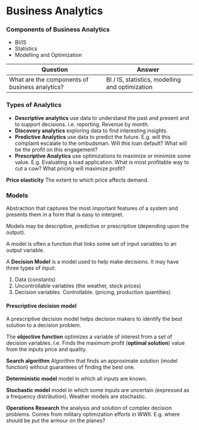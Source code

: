 Business Analytics
==================

### Components of Business Analytics

* BI/IS
* Statistics
* Modelling and Optimization 

<!---
  <question>What are the components of business analytics?</question>
  <answer>BI / IS, statistics, modelling and optimization</answer>
--->

| Question | Answer |
| ----------- | --------- |
| What are the components of business analytics? | BI / IS, statistics, modelling and optimization |

### Types of Analytics

* **Descriptive analytics** use data to understand the past and present and to support decisions. i.e. reporting. Revenue by month. 
* **Discovery analytics** exploring data to find interesting insights.
* **Predictive Analytics** use data to predict the future. E.g. will this complaint escalate to the ombudsman. Will this loan default? What will be the profit on this engagement?
* **Prescriptive Analytics** use optimizations to maximize or minimize some value. E.g. Evaluating a load application. What is most profitable way to cut a cow? What pricing will maximize profit?

<!---
  <question>What is descriptive analytics?</question>
  <answer>formatting data for understanding. Creating information from historical data.</answer>
  <question>What is predictive analytics?</question>
  <answer>using data to predict the future</answer>
  <question>What is discovery analytics?</question>
  <answer>exploring data to find interesting insights</answer>
  <question>What is prescriptive analytics?</question>
  <answer>Using data to maximize or minimize some value. Using data to facilitate decision making.</answer>
<question>What is experimental analytics?</question>
<answer>Where prescriptive analytics uses models and simulations, experimental analytics uses hypotheses and live experiments in the field. Experiments are conducted on a subset of targets and may test multiple alternatives.</answer>
--->

**Price elasticity** The extent to which price affects demand. 

<!---
  <question>What is price elasticity?</question>
  <answer>The extent to which price affects demand.</answer>
--->

### Models

<!---
  <question>What is a model?</question>
  <answer>Abstraction that captures the most important features of a system and presents them in a form that is easy to interpret. </answer>
--->

Abstraction that captures the most important features of a system and presents them in a form that is easy to interpret. 

Models may be descriptive, predictive or prescriptive (depending upon the output). 

A model is often a function that links some set of input variables to an output variable. 

A **Decision Model** is a model used to help make decisions. It may have three types of input:

1. Data (constants)
1. Uncontrollable variables (the weather, stock prices)
1. Decision variables. Controllable. (pricing, production quantities)

<!---
  <question>What is a decision model?</question>
  <answer>A model used to help make decisions</answer>
  <question>In a decision model, what is an uncontrollable variable?</question>
  <answer>An input that we do not control. E.g. stock price</answer>
  <question>In a decision model, what is an decision variable?</question>
  <answer>An input that we do control and are trying to determine. E.g. production quantity, pricing</answer>
--->

#### Prescriptive decision model

A prescriptive decision model helps decision makers to identify the best solution to a decision problem.

The **objective function** optimizes a variable of interest from a set of decision variables. I.e. Finds the maximum profit (**optimal solution**) value from the inputs price and quality. 

**Search algorithm** Algorithm that finds an approximate solution (model function) without guarantees of finding the best one. 

**Deterministic model** model in which all inputs are known.

**Stochastic model** model in which some inputs are uncertain (expressed as a frequency distribution). Weather models are stochastic.

**Operations Research** the analysis and solution of complex decision problems. Comes from military optimization efforts in WWII. E.g. where should be put the armour on the planes? 

<!---
  <question>What is an objective function?</question>
  <answer>The function (of data and decision variables) that it is desired to maximize or minimize. E.g. $$profit = quantity * 14.55$$</answer>
  <question>What is a search algorithm?</question>
  <answer>Algorithm that finds an approximate solution.</answer>
  <question>What is a stochastic model?</question>
  <answer>Model in which some inputs are uncertain (expressed as frequency distribution or probability). E.g. weather model. Climate change model</answer>
  <question>What is operations research?</question>
  <answer>The analysis and solution of complex decision problems.</answer>
--->
